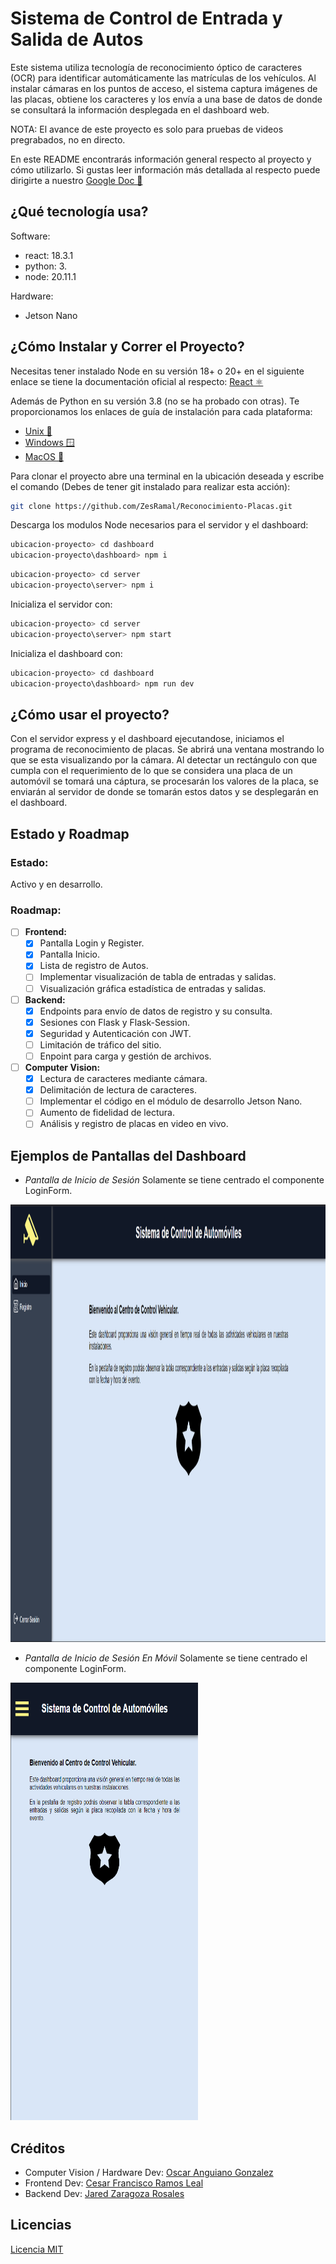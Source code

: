 # Sistema de Control de Entrada y Salida de Autos

Este sistema utiliza tecnología de reconocimiento óptico de caracteres (OCR) para identificar automáticamente las matrículas de los vehículos. Al instalar cámaras en los puntos de acceso, el sistema captura imágenes de las placas, obtiene los caracteres y los envía a una base de datos de donde se consultará la información desplegada en el dashboard web.

NOTA: El avance de este proyecto es solo para pruebas de videos pregrabados, no en directo. 

En este README encontrarás información general respecto al proyecto y cómo utilizarlo. Si gustas leer información más detallada al respecto puede dirigirte a nuestro [Google Doc 📄](https://docs.google.com/document/d/1g2XP08FGQq8FJmYp_3psSb1SsMw6X24vORQCKUahHkM/edit?usp=sharing)

## ¿Qué tecnología usa?

Software:

- react: 18.3.1
- python: 3.
- node: 20.11.1

Hardware:

- Jetson Nano

## ¿Cómo Instalar y Correr el Proyecto?

Necesitas tener instalado Node en su versión 18+ o 20+ en el siguiente enlace se tiene la documentación oficial al respecto: [React ⚛️](https://nodejs.org/en/learn/getting-started/how-to-install-nodejs#how-to-install-nodejs)

Además de Python en su versión 3.8 (no se ha probado con otras). Te proporcionamos los enlaces de guía de instalación para cada plataforma:

- [Unix 🐧](https://docs.python.org/3/using/unix.html)
- [Windows 🪟](https://docs.python.org/3/using/windows.html)
- [MacOS 🍎](https://docs.python.org/3/using/mac.html)

Para clonar el proyecto abre una terminal en la ubicación deseada y escribe el comando (Debes de tener git instalado para realizar esta acción):

```bash
git clone https://github.com/ZesRamal/Reconocimiento-Placas.git
```

Descarga los modulos Node necesarios para el servidor y el dashboard:

```bash
ubicacion-proyecto> cd dashboard
ubicacion-proyecto\dashboard> npm i
```

```bash
ubicacion-proyecto> cd server
ubicacion-proyecto\server> npm i
```

Inicializa el servidor con:

```bash
ubicacion-proyecto> cd server
ubicacion-proyecto\server> npm start
```

Inicializa el dashboard con:

```bash
ubicacion-proyecto> cd dashboard
ubicacion-proyecto\dashboard> npm run dev
```

## ¿Cómo usar el proyecto?

Con el servidor express y el dashboard ejecutandose, iniciamos el programa de reconocimiento de placas. Se abrirá una ventana mostrando lo que se esta visualizando por la cámara. Al detectar un rectángulo con que cumpla con el requerimiento de lo que se considera una placa de un automóvil se tomará una cáptura, se procesarán los valores de la placa, se enviarán al servidor de donde se tomarán estos datos y se desplegarán en el dashboard.

## Estado y Roadmap

### Estado:

Activo y en desarrollo.

### Roadmap:

- [ ] **Frontend:**
  - [x] Pantalla Login y Register.
  - [x] Pantalla Inicio.
  - [x] Lista de registro de Autos.
  - [ ] Implementar visualización de tabla de entradas y salidas.
  - [ ] Visualización gráfica estadística de entradas y salidas.
        
- [ ] **Backend:**
  - [x] Endpoints para envío de datos de registro y su consulta.
  - [x] Sesiones con Flask y Flask-Session.
  - [x] Seguridad y Autenticación con JWT.
  - [ ] Limitación de tráfico del sitio.
  - [ ] Enpoint para carga y gestión de archivos.
        
- [ ] **Computer Vision:**
  - [x] Lectura de caracteres mediante cámara.
  - [x] Delimitación de lectura de caracteres.
  - [ ] Implementar el código en el módulo de desarrollo Jetson Nano.
  - [ ] Aumento de fidelidad de lectura.
  - [ ] Análisis y registro de placas en video en vivo.

## Ejemplos de Pantallas del Dashboard

- _Pantalla de Inicio de Sesión_ Solamente se tiene centrado el componente LoginForm.

<img src="README-Images/Pantalla-Inicio.png" width="1100" height="700" alt="Pantalla de Inicio de Sesión.">

- _Pantalla de Inicio de Sesión En Móvil_ Solamente se tiene centrado el componente LoginForm.

<img src="README-Images/Movil-Inicio.png" width="300" height="700" alt="Pantalla de Inicio de Sesión Móvil.">

## Créditos

- Computer Vision / Hardware Dev: [Oscar Anguiano Gonzalez](https://github.com/Oscar060502)
- Frontend Dev: [Cesar Francisco Ramos Leal](https://github.com/ZesRamal)
- Backend Dev: [Jared Zaragoza Rosales](https://github.com/K0i0s)

## Licencias

[Licencia MIT](LICENSE)
